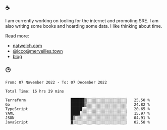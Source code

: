 ### ☕

I am currently working on tooling for the internet and promoting SRE. I am also writing some books and hoarding some data. I like thinking about time. 

Read more:

 - [natwelch.com](https://natwelch.com)
 - [@icco@merveilles.town](https://merveilles.town/@icco)
 - [blog](https://writing.natwelch.com)

### 🕒

<!--START_SECTION:waka-->

```text
From: 07 November 2022 - To: 07 December 2022

Total Time: 16 hrs 29 mins

Terraform                    ██████▒░░░░░░░░░░░░░░░░░░   25.50 %
Go                           ██████▒░░░░░░░░░░░░░░░░░░   24.82 %
TypeScript                   █████░░░░░░░░░░░░░░░░░░░░   20.65 %
YAML                         ████░░░░░░░░░░░░░░░░░░░░░   15.97 %
JSON                         █▒░░░░░░░░░░░░░░░░░░░░░░░   04.91 %
JavaScript                   ▓░░░░░░░░░░░░░░░░░░░░░░░░   02.58 %
```

<!--END_SECTION:waka-->

